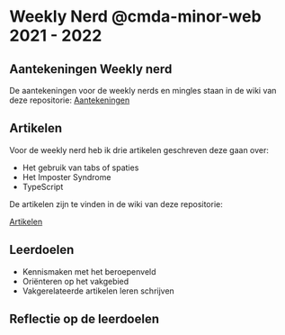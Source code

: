 # Weekly Nerd @cmda-minor-web 2021 - 2022

## Aantekeningen Weekly nerd

De aantekeningen voor de weekly nerds en mingles staan in de wiki van deze repositorie:
[Aantekeningen](https://github.com/joeriBouwman25/weekly-nerd-2122/wiki)

## Artikelen

Voor de weekly nerd heb ik drie artikelen geschreven deze gaan over:

- Het gebruik van tabs of spaties
- Het Imposter Syndrome
- TypeScript

De artikelen zijn te vinden in de wiki van deze repositorie:

[Artikelen](https://github.com/joeriBouwman25/weekly-nerd-2122/wiki/Articles)

## Leerdoelen

- Kennismaken met het beroepenveld
- Oriënteren op het vakgebied
- Vakgerelateerde artikelen leren schrijven

## Reflectie op de leerdoelen
